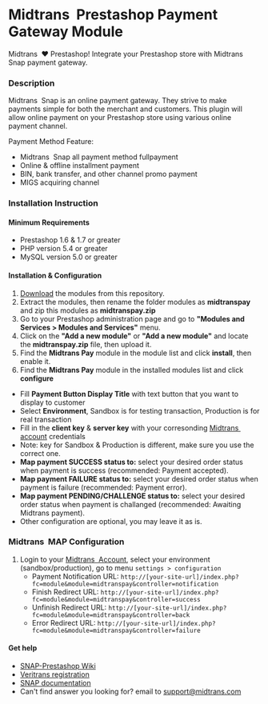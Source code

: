 
Midtrans&nbsp; Prestashop Payment Gateway Module
=====================================


Midtrans&nbsp; :heart: Prestashop!
Integrate your Prestashop store with Midtrans&nbsp; Snap payment gateway.

### Description

Midtrans&nbsp; Snap is an online payment gateway. They strive to make payments simple for both the merchant and customers. This plugin will allow online payment on your Prestashop store using various online payment channel.

Payment Method Feature:
- Midtrans&nbsp; Snap all payment method fullpayment
- Online & offline installment payment
- BIN, bank transfer, and other channel promo payment
- MIGS acquiring channel

### Installation Instruction

#### Minimum Requirements

* Prestashop 1.6 & 1.7 or greater
* PHP version 5.4 or greater
* MySQL version 5.0 or greater

#### Installation & Configuration
1. [Download](../../archive/prestashop1.7.zip) the modules from this repository.
2. Extract the modules, then rename the folder modules as **midtranspay** and zip this modules as **midtranspay.zip**
3. Go to your Prestashop administration page and go to **"Modules and Services > Modules and Services"** menu.
4. Click on the **"Add a new module"** or **"Add a new module"** and locate the **midtranspay.zip** file, then upload it.
5. Find the **Midtrans Pay** module in the module list and click **install**, then enable it.
6. Find the **Midtrans Pay** module in the installed modules list and click **configure**
  * Fill **Payment Button Display Title** with text button that you want to display to customer
  * Select **Environment**, Sandbox is for testing transaction, Production is for real transaction
  * Fill in the **client key** & **server key** with your corresonding [Midtrans&nbsp;  account](https://dashboard.midtrans.com/) credentials
  * Note: key for Sandbox & Production is different, make sure you use the correct one.
  * **Map payment SUCCESS status to:** select your desired order status when payment is success (recommended: Payment accepted).
  * **Map payment FAILURE status to:** select your desired order status when payment is failure (recommended: Payment error).
  * **Map payment PENDING/CHALLENGE status to:** select your desired order status when payment is challanged (recommended: Awaiting Midtrans payment).
  * Other configuration are optional, you may leave it as is.


### Midtrans&nbsp;  MAP Configuration

1. Login to your [Midtrans&nbsp;  Account](https://dashboard.midtrans.com), select your environment (sandbox/production), go to menu `settings > configuration`
   * Payment Notification URL: `http://[your-site-url]/index.php?fc=module&module=midtranspay&controller=notification`
   * Finish Redirect URL: `http://[your-site-url]/index.php?fc=module&module=midtranspay&controller=success`
   * Unfinish Redirect URL: `http://[your-site-url]/index.php?fc=module&module=midtranspay&controller=back`
   * Error Redirect URL: `http://[your-site-url]/index.php?fc=module&module=midtranspay&controller=failure`

#### Get help

* [SNAP-Prestashop Wiki](https://github.com/veritrans/SNAP-Prestashop/wiki)
* [Veritrans registration](https://dashboard.midtrans.com/register)
* [SNAP documentation](http://snap-docs.midtrans.com)
* Can't find answer you looking for? email to [support@midtrans.com](mailto:support@midtrans.com)
